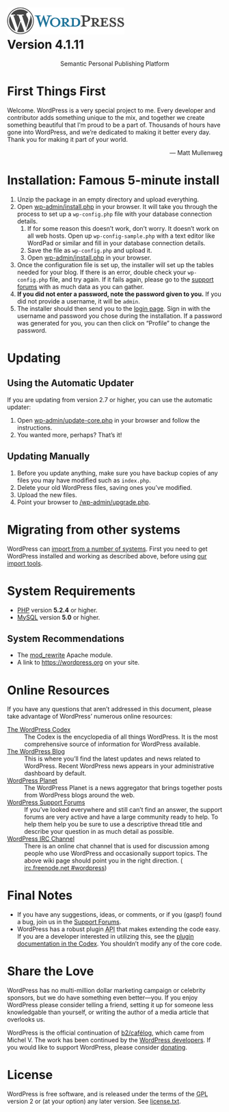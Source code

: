 <!DOCTYPE html>
<html>
  <head>
    <meta name="viewport" content="width=device-width" />
    <meta http-equiv="Content-Type" content="text/html; charset=utf-8" />
    <link rel="stylesheet" href="wp-admin/css/install.css?ver=20100228" type="text/css" />
  </head>
  <body>
    <h1 id="logo">
      <a href="https://wordpress.org/">
        <img alt="WordPress" src="wp-admin/images/wordpress-logo.png" />
      </a>
      <br />Version 4.1.11
    </h1>
    <p style="text-align: center">Semantic Personal Publishing Platform</p>
    <h1>First Things First</h1>
    <p>Welcome. WordPress is a very special project to me. Every developer and contributor adds something unique to the mix, and together we create something beautiful that I&#8217;m proud to be a part of. Thousands of hours have gone into WordPress, and we&#8217;re dedicated to making it better every day. Thank you for making it part of your world.</p>
    <p style="text-align: right">&#8212; Matt Mullenweg</p>
    <h1>Installation: Famous 5-minute install</h1>
    <ol>
      <li>Unzip the package in an empty directory and upload everything.</li>
      <li>Open <span class="file">
          <a href="wp-admin/install.php">wp-admin/install.php</a>
        </span> in your browser. It will take you through the process to set up a <code>wp-config.php</code> file with your database connection details. <ol>
          <li>If for some reason this doesn&#8217;t work, don&#8217;t worry. It doesn&#8217;t work on all web hosts. Open up <code>wp-config-sample.php</code> with a text editor like WordPad or similar and fill in your database connection details. </li>
          <li>Save the file as <code>wp-config.php</code> and upload it. </li>
          <li>Open <span class="file">
              <a href="wp-admin/install.php">wp-admin/install.php</a>
            </span> in your browser. </li>
        </ol>
      </li>
      <li>Once the configuration file is set up, the installer will set up the tables needed for your blog. If there is an error, double check your <code>wp-config.php</code> file, and try again. If it fails again, please go to the <a href="https://wordpress.org/support/" title="WordPress support">support forums</a> with as much data as you can gather. </li>
      <li>
        <strong>If you did not enter a password, note the password given to you.</strong> If you did not provide a username, it will be <code>admin</code>.
      </li>
      <li>The installer should then send you to the <a href="wp-login.php">login page</a>. Sign in with the username and password you chose during the installation. If a password was generated for you, you can then click on &#8220;Profile&#8221; to change the password. </li>
    </ol>
    <h1>Updating</h1>
    <h2>Using the Automatic Updater</h2>
    <p>If you are updating from version 2.7 or higher, you can use the automatic updater:</p>
    <ol>
      <li>Open <span class="file">
          <a href="wp-admin/update-core.php">wp-admin/update-core.php</a>
        </span> in your browser and follow the instructions. </li>
      <li>You wanted more, perhaps? That&#8217;s it!</li>
    </ol>
    <h2>Updating Manually</h2>
    <ol>
      <li>Before you update anything, make sure you have backup copies of any files you may have modified such as <code>index.php</code>. </li>
      <li>Delete your old WordPress files, saving ones you&#8217;ve modified.</li>
      <li>Upload the new files.</li>
      <li>Point your browser to <span class="file">
          <a href="wp-admin/upgrade.php">/wp-admin/upgrade.php</a>. </span>
      </li>
    </ol>
    <h1>Migrating from other systems</h1>
    <p>WordPress can <a href="http://codex.wordpress.org/Importing_Content">import from a number of systems</a>. First you need to get WordPress installed and working as described above, before using <a href="wp-admin/import.php" title="Import to WordPress">our import tools</a>. </p>
    <h1>System Requirements</h1>
    <ul>
      <li>
        <a href="http://php.net/">PHP</a> version <strong>5.2.4</strong> or higher.
      </li>
      <li>
        <a href="http://www.mysql.com/">MySQL</a> version <strong>5.0</strong> or higher.
      </li>
    </ul>
    <h2>System Recommendations</h2>
    <ul>
      <li>The <a href="http://httpd.apache.org/docs/2.2/mod/mod_rewrite.html">mod_rewrite</a> Apache module. </li>
      <li>A link to <a href="https://wordpress.org/">https://wordpress.org</a> on your site. </li>
    </ul>
    <h1>Online Resources</h1>
    <p>If you have any questions that aren&#8217;t addressed in this document, please take advantage of WordPress&#8217; numerous online resources:</p>
    <dl>
      <dt>
        <a href="http://codex.wordpress.org/">The WordPress Codex</a>
      </dt>
      <dd>The Codex is the encyclopedia of all things WordPress. It is the most comprehensive source of information for WordPress available.</dd>
      <dt>
        <a href="https://wordpress.org/news/">The WordPress Blog</a>
      </dt>
      <dd>This is where you&#8217;ll find the latest updates and news related to WordPress. Recent WordPress news appears in your administrative dashboard by default.</dd>
      <dt>
        <a href="https://planet.wordpress.org/">WordPress Planet</a>
      </dt>
      <dd>The WordPress Planet is a news aggregator that brings together posts from WordPress blogs around the web.</dd>
      <dt>
        <a href="https://wordpress.org/support/">WordPress Support Forums</a>
      </dt>
      <dd>If you&#8217;ve looked everywhere and still can&#8217;t find an answer, the support forums are very active and have a large community ready to help. To help them help you be sure to use a descriptive thread title and describe your question in as much detail as possible.</dd>
      <dt>
        <a href="http://codex.wordpress.org/IRC">WordPress <abbr title="Internet Relay Chat">IRC</abbr> Channel </a>
      </dt>
      <dd>There is an online chat channel that is used for discussion among people who use WordPress and occasionally support topics. The above wiki page should point you in the right direction. ( <a href="irc://irc.freenode.net/wordpress">irc.freenode.net #wordpress</a>) </dd>
    </dl>
    <h1>Final Notes</h1>
    <ul>
      <li>If you have any suggestions, ideas, or comments, or if you (gasp!) found a bug, join us in the <a href="https://wordpress.org/support/">Support Forums</a>. </li>
      <li>WordPress has a robust plugin <abbr title="application programming interface">API</abbr> that makes extending the code easy. If you are a developer interested in utilizing this, see the <a href="http://codex.wordpress.org/Plugin_API" title="WordPress plugin API">plugin documentation in the Codex</a>. You shouldn&#8217;t modify any of the core code. </li>
    </ul>
    <h1>Share the Love</h1>
    <p>WordPress has no multi-million dollar marketing campaign or celebrity sponsors, but we do have something even better&#8212;you. If you enjoy WordPress please consider telling a friend, setting it up for someone less knowledgable than yourself, or writing the author of a media article that overlooks us.</p>
    <p>WordPress is the official continuation of <a href="http://cafelog.com/">b2/caf&#233;log</a>, which came from Michel V. The work has been continued by the <a href="https://wordpress.org/about/">WordPress developers</a>. If you would like to support WordPress, please consider <a href="https://wordpress.org/donate/" title="Donate to WordPress">donating</a>. </p>
    <h1>License</h1>
    <p>WordPress is free software, and is released under the terms of the <abbr title="GNU General Public License">GPL</abbr> version 2 or (at your option) any later version. See <a href="license.txt">license.txt</a>. </p>
  </body>
</html>
